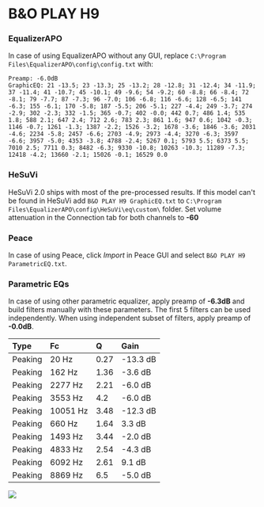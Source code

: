 # B&O PLAY H9

### EqualizerAPO
In case of using EqualizerAPO without any GUI, replace `C:\Program Files\EqualizerAPO\config\config.txt`
with:
```
Preamp: -6.0dB
GraphicEQ: 21 -13.5; 23 -13.3; 25 -13.2; 28 -12.8; 31 -12.4; 34 -11.9; 37 -11.4; 41 -10.7; 45 -10.1; 49 -9.6; 54 -9.2; 60 -8.8; 66 -8.4; 72 -8.1; 79 -7.7; 87 -7.3; 96 -7.0; 106 -6.8; 116 -6.6; 128 -6.5; 141 -6.3; 155 -6.1; 170 -5.8; 187 -5.5; 206 -5.1; 227 -4.4; 249 -3.7; 274 -2.9; 302 -2.3; 332 -1.5; 365 -0.7; 402 -0.0; 442 0.7; 486 1.4; 535 1.8; 588 2.1; 647 2.4; 712 2.6; 783 2.3; 861 1.6; 947 0.6; 1042 -0.3; 1146 -0.7; 1261 -1.3; 1387 -2.2; 1526 -3.2; 1678 -3.6; 1846 -3.6; 2031 -4.6; 2234 -5.8; 2457 -6.6; 2703 -4.9; 2973 -4.4; 3270 -6.3; 3597 -6.6; 3957 -5.0; 4353 -3.8; 4788 -2.4; 5267 0.1; 5793 5.5; 6373 5.5; 7010 2.5; 7711 0.3; 8482 -6.3; 9330 -10.8; 10263 -10.3; 11289 -7.3; 12418 -4.2; 13660 -2.1; 15026 -0.1; 16529 0.0
```

### HeSuVi
HeSuVi 2.0 ships with most of the pre-processed results. If this model can't be found in HeSuVi add
`B&O PLAY H9 GraphicEQ.txt` to `C:\Program Files\EqualizerAPO\config\HeSuVi\eq\custom\` folder.
Set volume attenuation in the Connection tab for both channels to **-60**

### Peace
In case of using Peace, click *Import* in Peace GUI and select `B&O PLAY H9 ParametricEQ.txt`.

### Parametric EQs
In case of using other parametric equalizer, apply preamp of **-6.3dB** and build filters manually
with these parameters. The first 5 filters can be used independently.
When using independent subset of filters, apply preamp of **-0.0dB**.

| Type    | Fc       |    Q | Gain     |
|:--------|:---------|:-----|:---------|
| Peaking | 20 Hz    | 0.27 | -13.3 dB |
| Peaking | 162 Hz   | 1.36 | -3.6 dB  |
| Peaking | 2277 Hz  | 2.21 | -6.0 dB  |
| Peaking | 3553 Hz  | 4.2  | -6.0 dB  |
| Peaking | 10051 Hz | 3.48 | -12.3 dB |
| Peaking | 660 Hz   | 1.64 | 3.3 dB   |
| Peaking | 1493 Hz  | 3.44 | -2.0 dB  |
| Peaking | 4833 Hz  | 2.54 | -4.3 dB  |
| Peaking | 6092 Hz  | 2.61 | 9.1 dB   |
| Peaking | 8869 Hz  | 6.5  | -5.0 dB  |

![](https://raw.githubusercontent.com/jaakkopasanen/AutoEq/master/results/rtings/sbaf-serious/B&O%20PLAY%20H9/B&O%20PLAY%20H9.png)